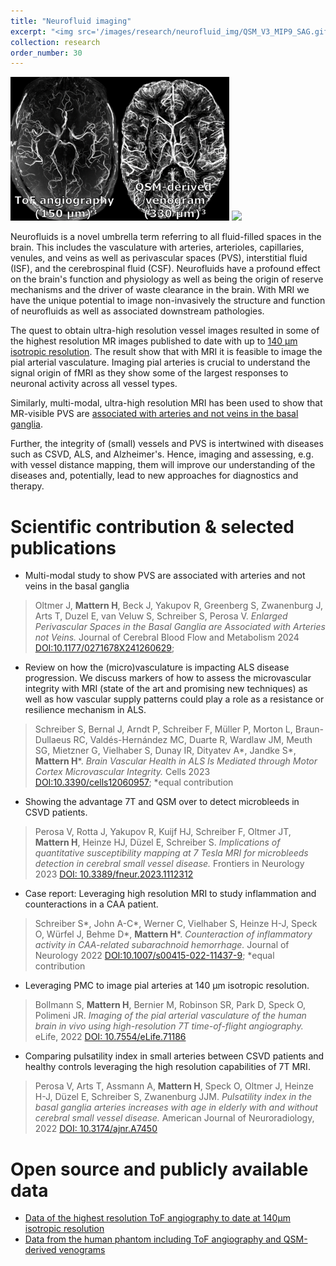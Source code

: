 ```yaml
---
title: "Neurofluid imaging"
excerpt: "<img src='/images/research/neurofluid_img/QSM_V3_MIP9_SAG.gif'>"
collection: research
order_number: 30
---
```


<img src="/images/research/neurofluid_img/HiResToFQSM.png" width="350"/>
<img src="/images/research/neurofluid_img/2d_tse_pvs.gif" width="350"/>

Neurofluids is a novel umbrella term referring to all fluid-filled spaces in the brain. This includes the vasculature with arteries, arterioles, capillaries, venules, and veins as well as perivascular spaces (PVS), interstitial fluid (ISF), and the cerebrospinal fluid (CSF).
Neurofluids have a profound effect on the brain's function and physiology as well as being the origin of reserve mechanisms and the driver of waste clearance in the brain. With MRI we have the unique potential to image non-invasively the structure and function of neurofluids as well as associated downstream pathologies. 

The quest to obtain ultra-high resolution vessel images resulted in some of the highest resolution MR images published to date with up to [140 µm isotropic resolution](https://doi.org/10.7554/eLife.71186.sa0). The result show that with MRI it is feasible to image the pial arterial vasculature. Imaging pial arteries is crucial to understand the signal origin of fMRI as they show some of the largest responses to neuronal activity across all vessel types.

Similarly, multi-modal, ultra-high resolution MRI has been used to show that MR-visible PVS are [associated with arteries and not veins in the basal ganglia](https://doi.org/10.1177/0271678X241260629).

Further, the integrity of (small) vessels and PVS is intertwined with diseases such as CSVD, ALS, and Alzheimer's. Hence, imaging and assessing, e.g. with vessel distance mapping, them will improve our understanding of the diseases and, potentially, lead to new approaches for diagnostics and therapy.


# Scientific contribution & selected publications

* Multi-modal study to show PVS are associated with arteries and not veins in the basal ganglia
> Oltmer J,  **Mattern H**, Beck J, Yakupov R, Greenberg S, Zwanenburg J, Arts T, Duzel E, van
Veluw S, Schreiber S, Perosa V.
*Enlarged Perivascular Spaces in the Basal Ganglia are Associated with Arteries not Veins.*
Journal of Cerebral Blood Flow and Metabolism 2024
[DOI:10.1177/0271678X241260629](https://doi.org/10.1177/0271678X241260629);


* Review on how the (micro)vasculature is impacting ALS disease progression. We discuss markers of how to assess the microvascular integrity with MRI (state of the art and promising new techniques) as well as how vascular supply patterns could play a role as a resistance or resilience mechanism in ALS.
> Schreiber S, Bernal J, Arndt P, Schreiber F, Müller P, Morton L, Braun-Dullaeus RC,
Valdés-Hernández MC, Duarte R, Wardlaw JM, Meuth SG, Mietzner G, Vielhaber S, Dunay
IR, Dityatev A*, Jandke S*, **Mattern H***.
*Brain Vascular Health in ALS Is Mediated through Motor Cortex Microvascular Integrity.*
Cells 2023
[DOI:10.3390/cells12060957](https://doi.org/10.3390/cells12060957);
*equal contribution

* Showing the advantage 7T and QSM over to detect microbleeds in CSVD patients. 
> Perosa V, Rotta J, Yakupov R, Kuijf HJ, Schreiber F, Oltmer JT, **Mattern H**, Heinze HJ,
Düzel E, Schreiber S.
*Implications of quantitative susceptibility mapping at 7 Tesla MRI for microbleeds detection in cerebral small vessel disease.*
Frontiers in Neurology 2023
[DOI: 10.3389/fneur.2023.1112312](https://doi.org/10.3389/fneur.2023.1112312)

* Case report: Leveraging high resolution MRI to study inflammation and counteractions in a CAA patient.
>Schreiber S*, John A-C*, Werner C, Vielhaber S, Heinze H-J, Speck O, Würfel J, Behme
D*, **Mattern H***.
*Counteraction of inflammatory activity in CAA-related subarachnoid hemorrhage.*
Journal of Neurology 2022
[DOI:10.1007/s00415-022-11437-9](https://doi.org/10.1007/s00415-022-11437-9);
*equal contribution

* Leveraging PMC to image pial arteries at 140 µm isotropic resolution.
>Bollmann S, **Mattern H**, Bernier M, Robinson SR, Park D, Speck O, Polimeni JR.
*Imaging of the pial arterial vasculature of the human brain in vivo using high-resolution 7T time-of-flight angiography.*
eLife, 2022
[DOI: 10.7554/eLife.71186](https://doi.org/10.7554/eLife.71186)

* Comparing pulsatility index in small arteries between CSVD patients and healthy controls leveraging the high resolution capabilities of 7T MRI.
> Perosa V, Arts T, Assmann A, **Mattern H**, Speck O, Oltmer J, Heinze H-J, Düzel E, Schreiber S, Zwanenburg JJM.
*Pulsatility index in the basal ganglia arteries increases with age in elderly with and without cerebral small vessel disease.*
American Journal of Neuroradiology, 2022
[DOI: 10.3174/ajnr.A7450](https://doi.org/10.3174/ajnr.A7450)


# Open source and publicly available data

* [Data of  the  highest  resolution  ToF  angiography  to  date  at 140μm isotropic  resolution](https://osf.io/nr6gc/) 
* [Data from the human phantom including ToF angiography and QSM-derived venograms](https://doi.org/10.1038/s41597-021-00923-w)